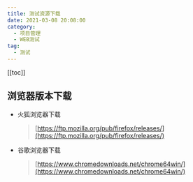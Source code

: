 ```yaml
---
title: 测试资源下载
date: 2021-03-08 20:08:00
category: 
  - 项目管理
  - WEB测试
tag: 
  - 测试
---
```


<!-- more -->
[[toc]]

## 浏览器版本下载

- 火狐浏览器下载
  > [https://ftp.mozilla.org/pub/firefox/releases/](https://ftp.mozilla.org/pub/firefox/releases/)
- 谷歌浏览器下载
  > [https://www.chromedownloads.net/chrome64win/](https://www.chromedownloads.net/chrome64win/)

